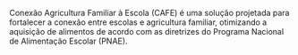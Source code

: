 Conexão Agricultura Familiar à Escola (CAFE) é uma solução projetada para fortalecer a conexão entre escolas e agricultura familiar, otimizando a aquisição de alimentos de acordo com as diretrizes do Programa Nacional de Alimentação Escolar (PNAE).